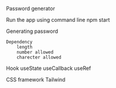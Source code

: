 Password generator 

Run the app using command line
    npm start   

Generating password 
    
    Dependency
        length
        number allowed
        charecter allowed

Hook
    useState
    useCallback
    useRef

CSS framework
    Tailwind
